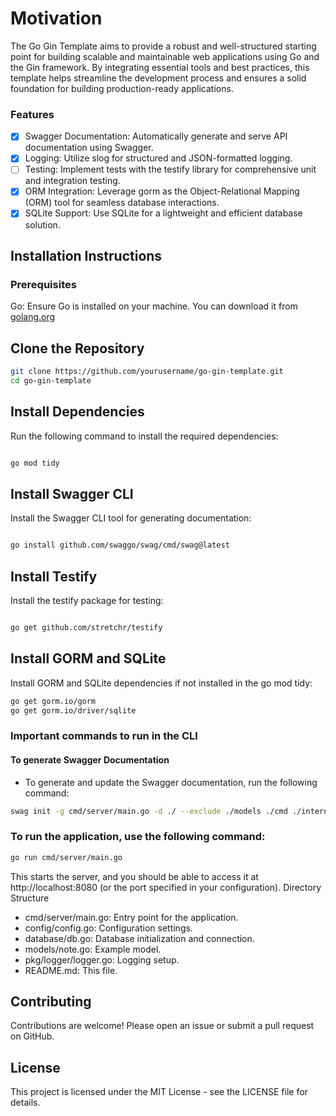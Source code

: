 # Motivation

The Go Gin Template aims to provide a robust and well-structured starting point for building scalable and maintainable web applications using Go and the Gin framework. By integrating essential tools and best practices, this template helps streamline the development process and ensures a solid foundation for building production-ready applications.

### Features

- [x] Swagger Documentation: Automatically generate and serve API documentation using Swagger.
- [x] Logging: Utilize slog for structured and JSON-formatted logging.
- [ ] Testing: Implement tests with the testify library for comprehensive unit and integration testing.
- [x] ORM Integration: Leverage gorm as the Object-Relational Mapping (ORM) tool for seamless database interactions.
- [x] SQLite Support: Use SQLite for a lightweight and efficient database solution.

## Installation Instructions
### Prerequisites

Go: Ensure Go is installed on your machine. You can download it from [golang.org](https://go.dev/)

## Clone the Repository
```bash
git clone https://github.com/yourusername/go-gin-template.git
cd go-gin-template
```

## Install Dependencies

Run the following command to install the required dependencies:

```bash

go mod tidy
```

## Install Swagger CLI

Install the Swagger CLI tool for generating documentation:

```bash

go install github.com/swaggo/swag/cmd/swag@latest
```

## Install Testify

Install the testify package for testing:

```bash

go get github.com/stretchr/testify
```

## Install GORM and SQLite

Install GORM and SQLite dependencies if not installed in the go mod tidy:

```bash
go get gorm.io/gorm
go get gorm.io/driver/sqlite
```

### Important commands to run in the CLI
#### To generate Swagger Documentation

- To generate and update the Swagger documentation, run the following command:

```bash
swag init -g cmd/server/main.go -d ./ --exclude ./models ./cmd ./internals ./config ./database ./routes ./pkg
```

### To run the application, use the following command:

```bash
go run cmd/server/main.go
```

This starts the server, and you should be able to access it at http://localhost:8080 (or the port specified in your configuration).
Directory Structure

- cmd/server/main.go: Entry point for the application.
- config/config.go: Configuration settings.
- database/db.go: Database initialization and connection.
- models/note.go: Example model.
- pkg/logger/logger.go: Logging setup.
- README.md: This file.

## Contributing
Contributions are welcome! Please open an issue or submit a pull request on GitHub.

## License
This project is licensed under the MIT License - see the LICENSE file for details.
